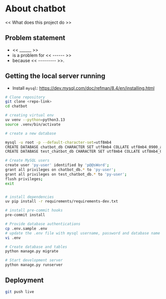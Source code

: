 # About chatbot

<< What does this project do >>

## Problem statement

- << ______ >>
- is a problem for << ------ >>
- because << --------- >>.


## Getting the local server running


- Install `mysql`: https://dev.mysql.com/doc/refman/8.4/en/installing.html


```bash
# Clone repository
git clone <repo-link>
cd chatbot

# creating virtual env
uv venv --python=python3.13
source .venv/bin/activate

# create a new database

mysql -u root -p --default-character-set=utf8mb4
CREATE DATABASE chatbot_db CHARACTER SET utf8mb4 COLLATE utf8mb4_0900_ai_ci;
CREATE DATABASE test_chatbot_db CHARACTER SET utf8mb4 COLLATE utf8mb4_0900_ai_ci;

# Create MySQL users
create user 'py-user' identified by 'p@@sWord';
grant all privileges on chatbot_db.* to 'py-user';
grant all privileges on test_chatbot_db.* to 'py-user';
flush privileges;
exit


# install dependencies
uv pip install -r requirements/requirements-dev.txt

# install pre-commit hooks
pre-commit install

# Provide database authentications
cp .env.sample .env
# update the .env file with mysql username, password and database name
vi .env

# Create database and tables
python manage.py migrate

# Start development server
python manage.py runserver
```


## Deployment

```bash
git push live
```
